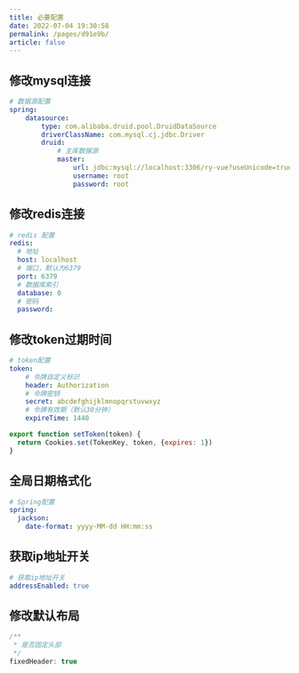 ```yaml
---
title: 必要配置
date: 2022-07-04 19:30:58
permalink: /pages/d91e9b/
article: false
---
```


## 修改mysql连接

```yaml {9-11}
# 数据源配置
spring:
    datasource:
        type: com.alibaba.druid.pool.DruidDataSource
        driverClassName: com.mysql.cj.jdbc.Driver
        druid:
            # 主库数据源
            master:
                url: jdbc:mysql://localhost:3306/ry-vue?useUnicode=true&characterEncoding=utf8&zeroDateTimeBehavior=convertToNull&useSSL=true&serverTimezone=GMT%2B8
                username: root
                password: root
```

## 修改redis连接

```yaml {3-4,7-10}
# redis 配置
redis:
  # 地址
  host: localhost
  # 端口，默认为6379
  port: 6379
  # 数据库索引
  database: 0
  # 密码
  password: 
```

## 修改token过期时间

```yaml {7-8}
# token配置
token:
    # 令牌自定义标识
    header: Authorization
    # 令牌密钥
    secret: abcdefghijklmnopqrstuvwxyz
    # 令牌有效期（默认30分钟）
    expireTime: 1440
```

```js {2}
export function setToken(token) {
  return Cookies.set(TokenKey, token, {expires: 1})
}
```

## 全局日期格式化

```yaml {3-4}
# Spring配置
spring:
  jackson:
    date-format: yyyy-MM-dd HH:mm:ss
```

## 获取ip地址开关

```yml
# 获取ip地址开关
addressEnabled: true
```

## 修改默认布局

```js
/**
 * 是否固定头部
 */
fixedHeader: true
```

